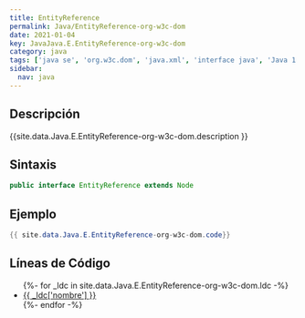 ```yaml
---
title: EntityReference
permalink: Java/EntityReference-org-w3c-dom
date: 2021-01-04
key: JavaJava.E.EntityReference-org-w3c-dom
category: java
tags: ['java se', 'org.w3c.dom', 'java.xml', 'interface java', 'Java 1.0']
sidebar: 
  nav: java
---
```


## Descripción
{{site.data.Java.E.EntityReference-org-w3c-dom.description }}

## Sintaxis
~~~java
public interface EntityReference extends Node
~~~

## Ejemplo
~~~java
{{ site.data.Java.E.EntityReference-org-w3c-dom.code}}
~~~

## Líneas de Código
<ul>
{%- for _ldc in site.data.Java.E.EntityReference-org-w3c-dom.ldc -%}
   <li>
       <a href="{{_ldc['url'] }}">{{ _ldc['nombre'] }}</a>
   </li>
{%- endfor -%}
</ul>
